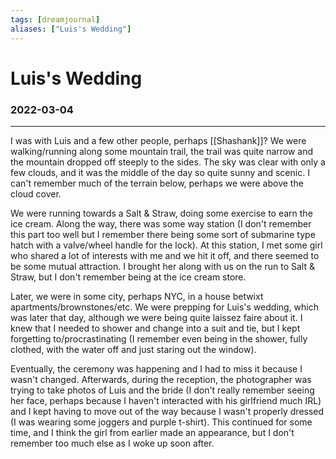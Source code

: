 ```yaml
---
tags: [dreamjournal]
aliases: ["Luis's Wedding"]
---
```


# Luis's Wedding
### 2022-03-04
---

I was with Luis and a few other people, perhaps [[Shashank]]? We were walking/running along some mountain trail, the trail was quite narrow and the mountain dropped off steeply to the sides. The sky was clear with only a few clouds, and it was the middle of the day so quite sunny and scenic. I can't remember much of the terrain below, perhaps we were above the cloud cover.

We were running towards a Salt & Straw, doing some exercise to earn the ice cream. Along the way, there was some way station (I don't remember this part too well but I remember there being some sort of submarine type hatch with a valve/wheel handle for the lock). At this station, I met some girl who shared a lot of interests with me and we hit it off, and there seemed to be some mutual attraction. I brought her along with us on the run to Salt & Straw, but I don't remember being at the ice cream store.

Later, we were in some city, perhaps NYC, in a house betwixt apartments/brownstones/etc. We were prepping for Luis's wedding, which was later that day, although we were being quite laissez faire about it. I knew that I needed to shower and change into a suit and tie, but I kept forgetting to/procrastinating (I remember even being in the shower, fully clothed, with the water off and just staring out the window).

Eventually, the ceremony was happening and I had to miss it because I wasn't changed. Afterwards, during the reception, the photographer was trying to take photos of Luis and the bride (I don't really remember seeing her face, perhaps because I haven't interacted with his girlfriend much IRL) and I kept having to move out of the way because I wasn't properly dressed (I was wearing some joggers and purple t-shirt). This continued for some time, and I think the girl from earlier made an appearance, but I don't remember too much else as I woke up soon after.